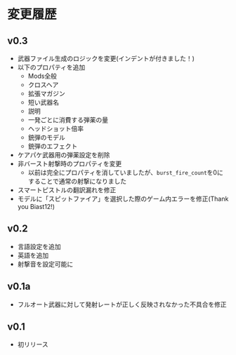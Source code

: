 # 変更履歴

## v0.3
- 武器ファイル生成のロジックを変更(インデントが付きました！)
- 以下のプロパティを追加
    - Mods全般
    - クロスヘア
    - 拡張マガジン
    - 短い武器名
    - 説明
    - 一発ごとに消費する弾薬の量
    - ヘッドショット倍率
    - 銃弾のモデル
    - 銃弾のエフェクト
- ケアパケ武器用の弾薬設定を削除
- 非バースト射撃時のプロパティを変更
    - 以前は完全にプロパティを消していましたが、`burst_fire_count`を0にすることで通常の射撃になりました
- スマートピストルの翻訳漏れを修正
- モデルに「スピットファイア」を選択した際のゲーム内エラーを修正(Thank you Biast12!)

## v0.2
- 言語設定を追加
- 英語を追加
- 射撃音を設定可能に

## v0.1a
- フルオート武器に対して発射レートが正しく反映されなかった不具合を修正

## v0.1
- 初リリース